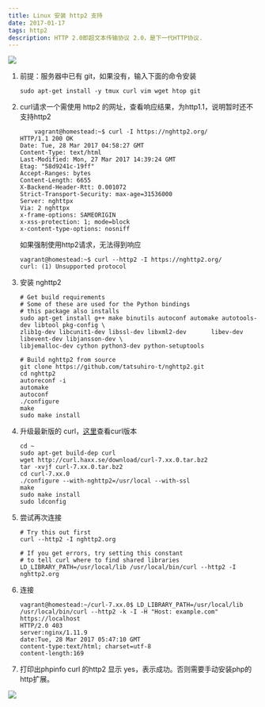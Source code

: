 ```yaml
---
title: Linux 安装 http2 支持
date: 2017-01-17
tags: http2
description: HTTP 2.0即超文本传输协议 2.0，是下一代HTTP协议.
---
```


![](http://upload-images.jianshu.io/upload_images/693141-ffa57dd27771a53c.png?imageMogr2/auto-orient/strip%7CimageView2/2/w/1240)
<!--more-->

1. 前提：服务器中已有 git，如果没有，输入下面的命令安装
    ```
    sudo apt-get install -y tmux curl vim wget htop git
    ```
2. curl请求一个需使用 http2 的网址，查看响应结果，为http1.1，说明暂时还不支持http2
    ```
        vagrant@homestead:~$ curl -I https://nghttp2.org/
    HTTP/1.1 200 OK
    Date: Tue, 28 Mar 2017 04:58:27 GMT
    Content-Type: text/html
    Last-Modified: Mon, 27 Mar 2017 14:39:24 GMT
    Etag: "58d9241c-19ff"
    Accept-Ranges: bytes
    Content-Length: 6655
    X-Backend-Header-Rtt: 0.001072
    Strict-Transport-Security: max-age=31536000
    Server: nghttpx
    Via: 2 nghttpx
    x-frame-options: SAMEORIGIN
    x-xss-protection: 1; mode=block
    x-content-type-options: nosniff
    ```
    如果强制使用http2请求，无法得到响应
    ```
    vagrant@homestead:~$ curl --http2 -I https://nghttp2.org/
    curl: (1) Unsupported protocol
    ```
3. 安装 nghttp2
    ```
    # Get build requirements
    # Some of these are used for the Python bindings
    # this package also installs
    sudo apt-get install g++ make binutils autoconf automake autotools-dev libtool pkg-config \
    zlib1g-dev libcunit1-dev libssl-dev libxml2-dev       libev-dev libevent-dev libjansson-dev \
    libjemalloc-dev cython python3-dev python-setuptools
    
    # Build nghttp2 from source
    git clone https://github.com/tatsuhiro-t/nghttp2.git
    cd nghttp2
    autoreconf -i
    automake
    autoconf
    ./configure
    make
    sudo make install
    ```
4. 升级最新版的 curl，[这里](https://curl.haxx.se/download.html)查看curl版本
    ```
    cd ~
    sudo apt-get build-dep curl
    wget http://curl.haxx.se/download/curl-7.xx.0.tar.bz2
    tar -xvjf curl-7.xx.0.tar.bz2
    cd curl-7.xx.0
    ./configure --with-nghttp2=/usr/local --with-ssl
    make
    sudo make install
    sudo ldconfig
    ```

5. 尝试再次连接
    ```
    # Try this out first
    curl --http2 -I nghttp2.org
    
    # If you get errors, try setting this constant
    # to tell curl where to find shared libraries
    LD_LIBRARY_PATH=/usr/local/lib /usr/local/bin/curl --http2 -I nghttp2.org
    ```

6. 连接
    ```
    vagrant@homestead:~/curl-7.xx.0$ LD_LIBRARY_PATH=/usr/local/lib /usr/local/bin/curl --http2 -k -I -H "Host: example.com" https://localhost
    HTTP/2.0 403
    server:nginx/1.11.9
    date:Tue, 28 Mar 2017 05:47:10 GMT
    content-type:text/html; charset=utf-8
    content-length:169
    ```
7. 打印出phpinfo
curl 的http2 显示 yes，表示成功。否则需要手动安装php的http扩展。

![](http://upload-images.jianshu.io/upload_images/693141-3e7fd6d43ffe52c2.png?imageMogr2/auto-orient/strip%7CimageView2/2/w/1240)


